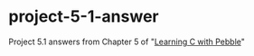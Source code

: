 # project-5-1-answer
Project 5.1 answers from Chapter 5 of "[Learning C with Pebble](http://pbl.io/cbook)"
